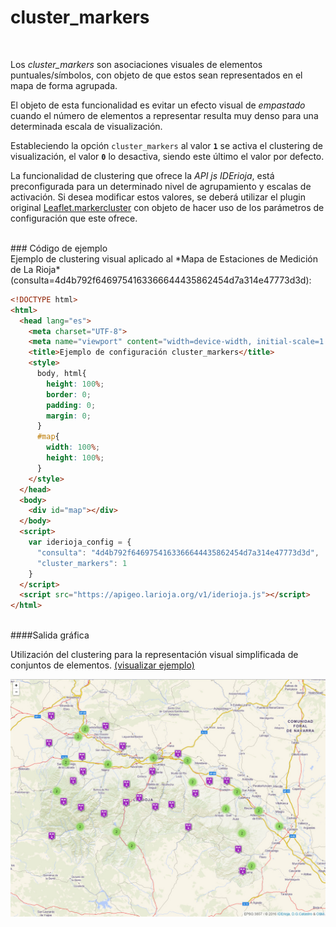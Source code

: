 # cluster_markers
</br>

Los *cluster_markers* son asociaciones visuales de elementos puntuales/símbolos, con objeto de que estos sean representados en el mapa de forma agrupada.

El objeto de esta funcionalidad es evitar un efecto visual de *empastado* cuando el número de elementos a representar resulta muy denso para una determinada escala de visualización.

Estableciendo la opción `cluster_markers` al valor **`1`** se activa el clustering de visualización, el valor **`0`** lo desactiva, siendo este último el valor por defecto.

La funcionalidad de clustering que ofrece la *API js IDErioja*, está preconfigurada para un determinado nivel de agrupamiento y escalas de activación. Si desea modificar estos valores, se deberá utilizar el plugin original [Leaflet.markercluster](https://github.com/Leaflet/Leaflet.markercluster) con objeto de hacer uso de los parámetros de configuración que este ofrece.

</br>
### Código de ejemplo
</br>
Ejemplo de clustering visual aplicado al *Mapa de Estaciones de Medición de La Rioja* (consulta=4d4b792f6469754163366644435862454d7a314e47773d3d):

```html
<!DOCTYPE html>
<html>
  <head lang="es">
    <meta charset="UTF-8">
    <meta name="viewport" content="width=device-width, initial-scale=1.0, maximum-scale=1.0, user-scalable=no" />
    <title>Ejemplo de configuración cluster_markers</title>
    <style>
      body, html{
        height: 100%;
        border: 0;
        padding: 0;
        margin: 0;
      }
      #map{
        width: 100%;
        height: 100%;
      }
    </style>
  </head>
  <body>
    <div id="map"></div>
  </body>
  <script>
    var iderioja_config = {
      "consulta": "4d4b792f6469754163366644435862454d7a314e47773d3d",
      "cluster_markers": 1
    }
  </script>
  <script src="https://apigeo.larioja.org/v1/iderioja.js"></script>
</html>
```

</br>
####Salida gráfica
</br>

Utilización del clustering para la representación visual simplificada de conjuntos de elementos. [(visualizar ejemplo)](https://iderioja.github.io/doc_api_iderioja/ejemplo_opcion_cluster_markers)

![Ejemplo opción cluster_markers](/img/opciones_cluster_markers_salida_grafica.jpg "Ejemplo opción cluster_markers")
